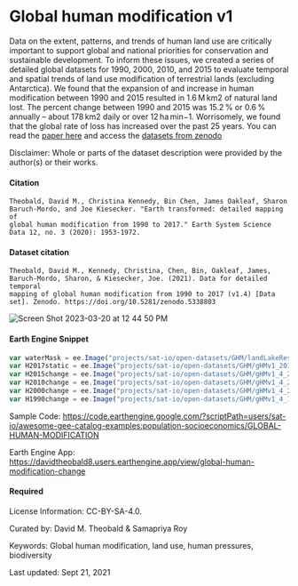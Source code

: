 # Global human modification v1

Data on the extent, patterns, and trends of human land use are critically important to support global and national priorities for conservation and sustainable development. To inform these issues, we created a series of detailed global datasets for 1990, 2000, 2010, and 2015 to evaluate temporal and spatial trends of land use modification of terrestrial lands (excluding Antarctica). We found that the expansion of and increase in human modification between 1990 and 2015 resulted in 1.6 M km2 of natural land lost. The percent change between 1990 and 2015 was 15.2 % or 0.6 % annually – about 178 km2 daily or over 12 ha min−1. Worrisomely, we found that the global rate of loss has increased over the past 25 years. You can read the [paper here](https://essd.copernicus.org/articles/12/1953/2020/essd-12-1953-2020.html) and access the [datasets from zenodo](https://zenodo.org/record/5338803)

Disclaimer: Whole or parts of the dataset description were provided by the author(s) or their works.

#### Citation

```
Theobald, David M., Christina Kennedy, Bin Chen, James Oakleaf, Sharon Baruch-Mordo, and Joe Kiesecker. "Earth transformed: detailed mapping of
global human modification from 1990 to 2017." Earth System Science Data 12, no. 3 (2020): 1953-1972.
```

#### Dataset citation

```
Theobald, David M., Kennedy, Christina, Chen, Bin, Oakleaf, James, Baruch-Mordo, Sharon, & Kiesecker, Joe. (2021). Data for detailed temporal
mapping of global human modification from 1990 to 2017 (v1.4) [Data set]. Zenodo. https://doi.org/10.5281/zenodo.5338803
```

![Screen Shot 2023-03-20 at 12 44 50 PM](https://user-images.githubusercontent.com/94803611/226436874-bb4c868a-b55c-4710-8f3a-665b3e258241.jpg)

#### Earth Engine Snippet

```js
var waterMask = ee.Image("projects/sat-io/open-datasets/GHM/landLakeResOcean300m");
var H2017static = ee.Image("projects/sat-io/open-datasets/GHM/gHMv1_2015_300_60s");
var H2015change = ee.Image("projects/sat-io/open-datasets/GHM/gHMv1_4_2015_300_60cland");
var H2010change = ee.Image("projects/sat-io/open-datasets/GHM/gHMv1_4_2010_300_60cland");
var H2000change = ee.Image("projects/sat-io/open-datasets/GHM/gHMv1_4_2000_300_60cland");
var H1990change = ee.Image("projects/sat-io/open-datasets/GHM/gHMv1_4_1990_300_60cland");
```

Sample Code: https://code.earthengine.google.com/?scriptPath=users/sat-io/awesome-gee-catalog-examples:population-socioeconomics/GLOBAL-HUMAN-MODIFICATION

Earth Engine App: https://davidtheobald8.users.earthengine.app/view/global-human-modification-change

#### Required
License Information: CC-BY-SA-4.0.

Curated by: David M. Theobald & Samapriya Roy

Keywords: Global human modification, land use, human pressures, biodiversity

Last updated: Sept 21, 2021
